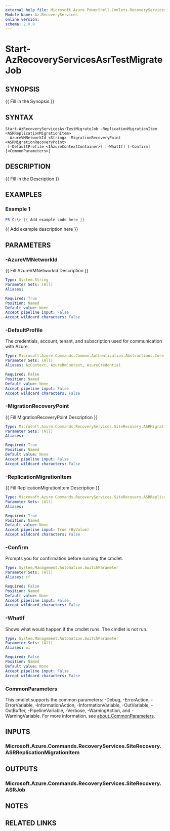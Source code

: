 ```yaml
---
external help file: Microsoft.Azure.PowerShell.Cmdlets.RecoveryServices.SiteRecovery.dll-Help.xml
Module Name: Az.RecoveryServices
online version:
schema: 2.0.0
---
```


# Start-AzRecoveryServicesAsrTestMigrateJob

## SYNOPSIS
{{ Fill in the Synopsis }}

## SYNTAX

```
Start-AzRecoveryServicesAsrTestMigrateJob -ReplicationMigrationItem <ASRReplicationMigrationItem>
 -AzureVMNetworkId <String> -MigrationRecoveryPoint <ASRMigrationRecoveryPoint>
 [-DefaultProfile <IAzureContextContainer>] [-WhatIf] [-Confirm] [<CommonParameters>]
```

## DESCRIPTION
{{ Fill in the Description }}

## EXAMPLES

### Example 1
```powershell
PS C:\> {{ Add example code here }}
```

{{ Add example description here }}

## PARAMETERS

### -AzureVMNetworkId
{{ Fill AzureVMNetworkId Description }}

```yaml
Type: System.String
Parameter Sets: (All)
Aliases:

Required: True
Position: Named
Default value: None
Accept pipeline input: False
Accept wildcard characters: False
```

### -DefaultProfile
The credentials, account, tenant, and subscription used for communication with Azure.

```yaml
Type: Microsoft.Azure.Commands.Common.Authentication.Abstractions.Core.IAzureContextContainer
Parameter Sets: (All)
Aliases: AzContext, AzureRmContext, AzureCredential

Required: False
Position: Named
Default value: None
Accept pipeline input: False
Accept wildcard characters: False
```

### -MigrationRecoveryPoint
{{ Fill MigrationRecoveryPoint Description }}

```yaml
Type: Microsoft.Azure.Commands.RecoveryServices.SiteRecovery.ASRMigrationRecoveryPoint
Parameter Sets: (All)
Aliases:

Required: True
Position: Named
Default value: None
Accept pipeline input: False
Accept wildcard characters: False
```

### -ReplicationMigrationItem
{{ Fill ReplicationMigrationItem Description }}

```yaml
Type: Microsoft.Azure.Commands.RecoveryServices.SiteRecovery.ASRReplicationMigrationItem
Parameter Sets: (All)
Aliases:

Required: True
Position: Named
Default value: None
Accept pipeline input: True (ByValue)
Accept wildcard characters: False
```

### -Confirm
Prompts you for confirmation before running the cmdlet.

```yaml
Type: System.Management.Automation.SwitchParameter
Parameter Sets: (All)
Aliases: cf

Required: False
Position: Named
Default value: None
Accept pipeline input: False
Accept wildcard characters: False
```

### -WhatIf
Shows what would happen if the cmdlet runs.
The cmdlet is not run.

```yaml
Type: System.Management.Automation.SwitchParameter
Parameter Sets: (All)
Aliases: wi

Required: False
Position: Named
Default value: None
Accept pipeline input: False
Accept wildcard characters: False
```

### CommonParameters
This cmdlet supports the common parameters: -Debug, -ErrorAction, -ErrorVariable, -InformationAction, -InformationVariable, -OutVariable, -OutBuffer, -PipelineVariable, -Verbose, -WarningAction, and -WarningVariable. For more information, see [about_CommonParameters](http://go.microsoft.com/fwlink/?LinkID=113216).

## INPUTS

### Microsoft.Azure.Commands.RecoveryServices.SiteRecovery.ASRReplicationMigrationItem

## OUTPUTS

### Microsoft.Azure.Commands.RecoveryServices.SiteRecovery.ASRJob

## NOTES

## RELATED LINKS
